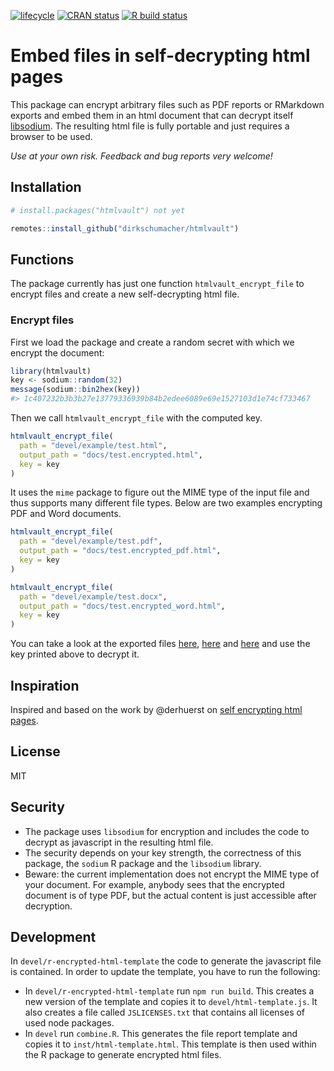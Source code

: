 
<!-- README.md is generated from README.Rmd. Please edit that file -->

<!-- badges: start -->

[![lifecycle](https://img.shields.io/badge/lifecycle-experimental-orange.svg)](https://www.tidyverse.org/lifecycle/#experimental)
[![CRAN
status](https://www.r-pkg.org/badges/version/htmlvault)](https://CRAN.R-project.org/package=htmlvault)
[![R build
status](https://github.com/dirkschumacher/htmlvault/workflows/R-CMD-check/badge.svg)](https://github.com/dirkschumacher/htmlvault/actions)
<!-- badges: end -->

# Embed files in self-decrypting html pages

This package can encrypt arbitrary files such as PDF reports or
RMarkdown exports and embed them in an html document that can decrypt
itself [libsodium](https://download.libsodium.org/doc/). The resulting
html file is fully portable and just requires a browser to be used.

*Use at your own risk. Feedback and bug reports very welcome\!*

## Installation

``` r
# install.packages("htmlvault") not yet
```

``` r
remotes::install_github("dirkschumacher/htmlvault")
```

## Functions

The package currently has just one function `htmlvault_encrypt_file` to
encrypt files and create a new self-decrypting html file.

### Encrypt files

First we load the package and create a random secret with which we
encrypt the document:

``` r
library(htmlvault)
key <- sodium::random(32)
message(sodium::bin2hex(key))
#> 1c407232b3b3b27e13779336939b84b2edee6089e69e1527103d1e74cf733467
```

Then we call `htmlvault_encrypt_file` with the computed key.

``` r
htmlvault_encrypt_file(
  path = "devel/example/test.html",
  output_path = "docs/test.encrypted.html",
  key = key
)
```

It uses the `mime` package to figure out the MIME type of the input file
and thus supports many different file types. Below are two examples
encrypting PDF and Word documents.

``` r
htmlvault_encrypt_file(
  path = "devel/example/test.pdf",
  output_path = "docs/test.encrypted_pdf.html",
  key = key
)
```

``` r
htmlvault_encrypt_file(
  path = "devel/example/test.docx",
  output_path = "docs/test.encrypted_word.html",
  key = key
)
```

You can take a look at the exported files
[here](https://dirkschumacher.github.io/htmlvault/test.encrypted.html),
[here](https://dirkschumacher.github.io/htmlvault/test.encrypted_pdf.html)
and
[here](https://dirkschumacher.github.io/htmlvault/test.encrypted_word.html)
and use the key printed above to decrypt it.

## Inspiration

Inspired and based on the work by @derhuerst on [self encrypting html
pages](https://github.com/derhuerst/self-decrypting-html-page).

## License

MIT

## Security

  - The package uses `libsodium` for encryption and includes the code to
    decrypt as javascript in the resulting html file.
  - The security depends on your key strength, the correctness of this
    package, the `sodium` R package and the `libsodium` library.
  - Beware: the current implementation does not encrypt the MIME type of
    your document. For example, anybody sees that the encrypted document
    is of type PDF, but the actual content is just accessible after
    decryption.

## Development

In `devel/r-encrypted-html-template` the code to generate the javascript
file is contained. In order to update the template, you have to run the
following:

  - In `devel/r-encrypted-html-template` run `npm run build`. This
    creates a new version of the template and copies it to
    `devel/html-template.js`. It also creates a file called
    `JSLICENSES.txt` that contains all licenses of used node packages.
  - In `devel` run `combine.R`. This generates the file report template
    and copies it to `inst/html-template.html`. This template is then
    used within the R package to generate encrypted html files.
